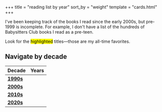 +++
title = "reading list by year"
sort_by = "weight"
template = "cards.html"
+++

I've been keeping track of the books I read since the early 2000s, but pre-1999 is incomplete. For example, I don't have a list of the hundreds of Babysitters Club books I read as a pre-teen. 

Look for the <mark>highlighted</mark> titles—those are my all-time favorites. 

## Navigate by decade

| Decade   | Years |
| --------- | --------- |
| [**1990s**](/reading/1990s) |
| [**2000s**](/reading/2000s) |
| [**2010s**](/reading/2010s) |
| [**2020s**](/reading/2020s) |